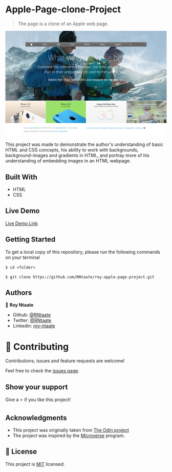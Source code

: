 # Apple-Page-clone-Project

> The page is a clone of an Apple web page.

![screenshot](./images/screenshot.jpg)

This project was made to demonstrate the author's understanding of basic HTML and CSS concepts, his ability to work with backgrounds, background-images and gradients in HTML, and portray more of his understanding of embedding images in an HTML webpage.

## Built With
- HTML
- CSS

## Live Demo

[Live Demo Link](https://rawcdn.githack.com/RNtaate/roy-apple-page-project/a9efc12cfbb87b3c7ac9b39be3693978bdd77bb0/index.html)


## Getting Started
To get a local copy of this repository, please run the following commands on your terminal

```
$ cd <folder>
```

```
$ git clone https://github.com/RNtaate/roy-apple-page-project.git
```

## Authors

👤 **Roy Ntaate**

- Github: [@RNtaate](https://github.com/RNtaate)
- Twitter: [@RNtaate](https://twitter.com/RNtaate)
- Linkedin: [roy-ntaate](https://linkedin.com/in/roy-ntaate)


# 🤝 Contributing

Contributions, issues and feature requests are welcome!

Feel free to check the [issues page](https://github.com/RNtaate/roy-apple-page-project/issues).

## Show your support

Give a ⭐️ if you like this project!

## Acknowledgments

- This project was originally taken from [The Odin project](https://www.theodinproject.com/courses/html5-and-css3/lessons/building-with-backgrounds-and-gradients)
- The project was inspired by the [Microverse](https://www.microverse.org/) program.

## 📝 License

This project is [MIT](lic.url) licensed.
